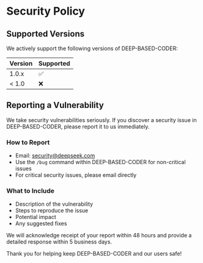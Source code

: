 # Security Policy

## Supported Versions

We actively support the following versions of DEEP-BASED-CODER:

| Version | Supported          |
| ------- | ------------------ |
| 1.0.x   | :white_check_mark: |
| < 1.0   | :x:                |

## Reporting a Vulnerability

We take security vulnerabilities seriously. If you discover a security issue in DEEP-BASED-CODER, please report it to us immediately.

### How to Report

- Email: security@deepseek.com
- Use the `/bug` command within DEEP-BASED-CODER for non-critical issues
- For critical security issues, please email directly

### What to Include

- Description of the vulnerability
- Steps to reproduce the issue
- Potential impact
- Any suggested fixes

We will acknowledge receipt of your report within 48 hours and provide a detailed response within 5 business days.

Thank you for helping keep DEEP-BASED-CODER and our users safe!